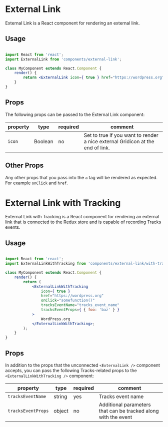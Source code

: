 External Link
=======

External Link is a React component for rendering an external link.

## Usage

```jsx

import React from 'react';
import ExternalLink from 'components/external-link';

class MyComponent extends React.Component {
	render() {
		return <ExternalLink icon={ true } href="https://wordpress.org" onClick="somefunction()">WordPress.org</ExternalLink>;
	}
}
```

## Props
The following props can be passed to the External Link component:

| property | type    | required | comment |
| -------- | ------- | -------- | ------- |
| `icon`   | Boolean | no       | Set to true if you want to render a nice external Gridicon at the end of link. |

## Other Props
Any other props that you pass into the `a` tag will be rendered as expected.
For example `onClick` and `href`.

External Link with Tracking
=======

External Link with Tracking is a React component for rendering an external link that is connected to the Redux store
and is capable of recording Tracks events.

## Usage

```jsx

import React from 'react';
import ExternalLinkWithTracking from 'components/external-link/with-tracking';

class MyComponent extends React.Component {
	render() {
		return (
			<ExternalLinkWithTracking
				icon={ true }
				href="https://wordpress.org"
				onClick="somefunction()"
				tracksEventName="tracks_event_name"
				tracksEventProps={ { foo: 'baz' } }
			>
				WordPress.org
			</ExternalLinkWithTracking>;
		);
	}
}
```

## Props
In addition to the props that the unconnected `<ExternalLink />` component accepts, you
can pass the following Tracks-related props to the `<ExternalLinkWithTracking />` component:


| property           | type   | required | comment |
| ------------------ | ------ | -------- | ------- |
| `tracksEventName`  | string | yes      | Tracks event name |
| `tracksEventProps` | object | no       | Additional parameters that can be tracked along with the event |
